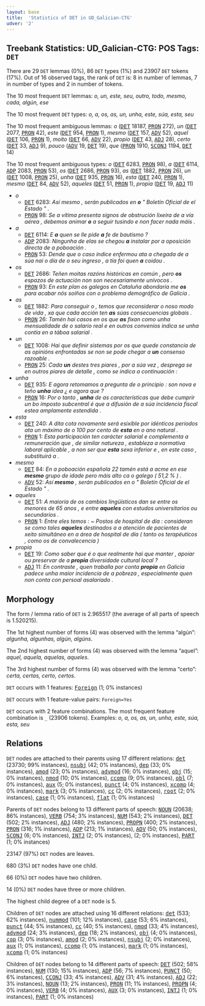 ```yaml
---
layout: base
title:  'Statistics of DET in UD_Galician-CTG'
udver: '2'
---
```


## Treebank Statistics: UD_Galician-CTG: POS Tags: `DET`

There are 29 `DET` lemmas (0%), 86 `DET` types (1%) and 23907 `DET` tokens (17%).
Out of 16 observed tags, the rank of `DET` is: 8 in number of lemmas, 7 in number of types and 2 in number of tokens.

The 10 most frequent `DET` lemmas: <em>o, un, este, seu, outro, todo, mesmo, cada, algún, ese</em>

The 10 most frequent `DET` types:  <em>o, a, os, as, un, unha, este, súa, esta, seu</em>

The 10 most frequent ambiguous lemmas: <em>o</em> (<tt><a href="gl_ctg-pos-DET.html">DET</a></tt> 18187, <tt><a href="gl_ctg-pos-PRON.html">PRON</a></tt> 272), <em>un</em> (<tt><a href="gl_ctg-pos-DET.html">DET</a></tt> 2077, <tt><a href="gl_ctg-pos-PRON.html">PRON</a></tt> 42), <em>este</em> (<tt><a href="gl_ctg-pos-DET.html">DET</a></tt> 954, <tt><a href="gl_ctg-pos-PRON.html">PRON</a></tt> 1), <em>mesmo</em> (<tt><a href="gl_ctg-pos-DET.html">DET</a></tt> 157, <tt><a href="gl_ctg-pos-ADV.html">ADV</a></tt> 52), <em>aquel</em> (<tt><a href="gl_ctg-pos-DET.html">DET</a></tt> 106, <tt><a href="gl_ctg-pos-PRON.html">PRON</a></tt> 1), <em>moito</em> (<tt><a href="gl_ctg-pos-DET.html">DET</a></tt> 66, <tt><a href="gl_ctg-pos-ADV.html">ADV</a></tt> 22), <em>propio</em> (<tt><a href="gl_ctg-pos-DET.html">DET</a></tt> 43, <tt><a href="gl_ctg-pos-ADJ.html">ADJ</a></tt> 28), <em>certo</em> (<tt><a href="gl_ctg-pos-DET.html">DET</a></tt> 33, <tt><a href="gl_ctg-pos-ADJ.html">ADJ</a></tt> 9), <em>pouco</em> (<tt><a href="gl_ctg-pos-ADV.html">ADV</a></tt> 19, <tt><a href="gl_ctg-pos-DET.html">DET</a></tt> 19), <em>que</em> (<tt><a href="gl_ctg-pos-PRON.html">PRON</a></tt> 1910, <tt><a href="gl_ctg-pos-SCONJ.html">SCONJ</a></tt> 1194, <tt><a href="gl_ctg-pos-DET.html">DET</a></tt> 14)

The 10 most frequent ambiguous types:  <em>o</em> (<tt><a href="gl_ctg-pos-DET.html">DET</a></tt> 6283, <tt><a href="gl_ctg-pos-PRON.html">PRON</a></tt> 98), <em>a</em> (<tt><a href="gl_ctg-pos-DET.html">DET</a></tt> 6114, <tt><a href="gl_ctg-pos-ADP.html">ADP</a></tt> 2083, <tt><a href="gl_ctg-pos-PRON.html">PRON</a></tt> 53), <em>os</em> (<tt><a href="gl_ctg-pos-DET.html">DET</a></tt> 2686, <tt><a href="gl_ctg-pos-PRON.html">PRON</a></tt> 93), <em>as</em> (<tt><a href="gl_ctg-pos-DET.html">DET</a></tt> 1882, <tt><a href="gl_ctg-pos-PRON.html">PRON</a></tt> 26), <em>un</em> (<tt><a href="gl_ctg-pos-DET.html">DET</a></tt> 1008, <tt><a href="gl_ctg-pos-PRON.html">PRON</a></tt> 25), <em>unha</em> (<tt><a href="gl_ctg-pos-DET.html">DET</a></tt> 935, <tt><a href="gl_ctg-pos-PRON.html">PRON</a></tt> 16), <em>esta</em> (<tt><a href="gl_ctg-pos-DET.html">DET</a></tt> 240, <tt><a href="gl_ctg-pos-PRON.html">PRON</a></tt> 1), <em>mesmo</em> (<tt><a href="gl_ctg-pos-DET.html">DET</a></tt> 84, <tt><a href="gl_ctg-pos-ADV.html">ADV</a></tt> 52), <em>aqueles</em> (<tt><a href="gl_ctg-pos-DET.html">DET</a></tt> 51, <tt><a href="gl_ctg-pos-PRON.html">PRON</a></tt> 1), <em>propia</em> (<tt><a href="gl_ctg-pos-DET.html">DET</a></tt> 19, <tt><a href="gl_ctg-pos-ADJ.html">ADJ</a></tt> 11)


* <em>o</em>
  * <tt><a href="gl_ctg-pos-DET.html">DET</a></tt> 6283: <em>Así mesmo , serán publicados en <b>o</b> " Boletín Oficial de el Estado " .</em>
  * <tt><a href="gl_ctg-pos-PRON.html">PRON</a></tt> 98: <em>Se a vítima presenta signos de obstrución lixeira de a vía aérea , debemos animar <b>o</b> a seguir tusindo e non facer nada máis .</em>
* <em>a</em>
  * <tt><a href="gl_ctg-pos-DET.html">DET</a></tt> 6114: <em>E <b>a</b> quen se lle pide <b>a</b> fe de bautismo ?</em>
  * <tt><a href="gl_ctg-pos-ADP.html">ADP</a></tt> 2083: <em>Ningunha de elas se chegou <b>a</b> instalar por a oposición directa de a poboación .</em>
  * <tt><a href="gl_ctg-pos-PRON.html">PRON</a></tt> 53: <em>Dende que o caso índice enfermou ata a chegada de a súa nai o día de o seu ingreso , a tía foi quen <b>a</b> coidou .</em>
* <em>os</em>
  * <tt><a href="gl_ctg-pos-DET.html">DET</a></tt> 2686: <em>Teñen moitas razóns históricas en común , pero <b>os</b> espazos de actuación non son necesariamente unívocos .</em>
  * <tt><a href="gl_ctg-pos-PRON.html">PRON</a></tt> 93: <em>En este plan os galegos en Cataluña abondaría me <b>os</b> para acabar nós soíños con o problema demográfico de Galicia .</em>
* <em>as</em>
  * <tt><a href="gl_ctg-pos-DET.html">DET</a></tt> 1882: <em>Para conseguir o , temos que reconsiderar o noso modo de vida , xa que cada acción ten <b>as</b> súas consecuencias globais .</em>
  * <tt><a href="gl_ctg-pos-PRON.html">PRON</a></tt> 26: <em>Tamén hai casos en os que <b>as</b> fixan como unha mensualidade de o salario real e en outros convenios indica se unha contía en a táboa salarial .</em>
* <em>un</em>
  * <tt><a href="gl_ctg-pos-DET.html">DET</a></tt> 1008: <em>Hai que definir sistemas por os que quede constancia de as opinións enfrontadas se non se pode chegar a <b>un</b> consenso razoable .</em>
  * <tt><a href="gl_ctg-pos-PRON.html">PRON</a></tt> 25: <em>Cada <b>un</b> destes tres piares , por a súa vez , desprega se en outros piares de detalle , como se indica a continuación :</em>
* <em>unha</em>
  * <tt><a href="gl_ctg-pos-DET.html">DET</a></tt> 935: <em>E agora retomamos a pregunta de o principio : son nova e teño <b>unha</b> idea ¿ e agora que ?</em>
  * <tt><a href="gl_ctg-pos-PRON.html">PRON</a></tt> 16: <em>Por o tanto , <b>unha</b> de as características que debe cumprir un bo imposto subcentral é que a difusión de a súa incidencia fiscal estea amplamente estendida .</em>
* <em>esta</em>
  * <tt><a href="gl_ctg-pos-DET.html">DET</a></tt> 240: <em>A dita cota novamente será esixible por idénticos períodos ata un máximo de o 100 por cento de <b>esta</b> en o ano natural .</em>
  * <tt><a href="gl_ctg-pos-PRON.html">PRON</a></tt> 1: <em>Esta participación ten carácter salarial e complementa a remuneración que , de similar natureza , estableza a normativa laboral aplicable , a non ser que <b>esta</b> sexa inferior e , en este caso , substituirá a .</em>
* <em>mesmo</em>
  * <tt><a href="gl_ctg-pos-DET.html">DET</a></tt> 84: <em>En a poboación española 22 tamén está a acme en ese <b>mesmo</b> grupo de idade pero máis alto ca o galego ( 51,2 % ) .</em>
  * <tt><a href="gl_ctg-pos-ADV.html">ADV</a></tt> 52: <em>Así <b>mesmo</b> , serán publicados en o " Boletín Oficial de el Estado " .</em>
* <em>aqueles</em>
  * <tt><a href="gl_ctg-pos-DET.html">DET</a></tt> 51: <em>A maioría de os cambios lingüísticos dan se entre os menores de 65 anos , e entre <b>aqueles</b> con estudos universitarios ou secundarios .</em>
  * <tt><a href="gl_ctg-pos-PRON.html">PRON</a></tt> 1: <em>Entre eles temos : ~ Postos de hospital de día : consideran se como tales <b>aqueles</b> destinados a a atención de pacientes de xeito simultáneo en a área de hospital de día ( tanto os terapéuticos , como os de convalecencia )</em>
* <em>propia</em>
  * <tt><a href="gl_ctg-pos-DET.html">DET</a></tt> 19: <em>Como saber que é o que realmente hai que manter , apoiar ou preservar de a <b>propia</b> diversidade cultural local ?</em>
  * <tt><a href="gl_ctg-pos-ADJ.html">ADJ</a></tt> 11: <em>En contraste , quen traballa por conta <b>propia</b> en Galicia padece unha maior incidencia de a pobreza , especialmente quen non conta con persoal asalariado .</em>

## Morphology

The form / lemma ratio of `DET` is 2.965517 (the average of all parts of speech is 1.520215).

The 1st highest number of forms (4) was observed with the lemma “algún”: <em>algunha, algunhas, algún, algúns</em>.

The 2nd highest number of forms (4) was observed with the lemma “aquel”: <em>aquel, aquela, aquelas, aqueles</em>.

The 3rd highest number of forms (4) was observed with the lemma “certo”: <em>certa, certas, certo, certos</em>.

`DET` occurs with 1 features: <tt><a href="gl_ctg-feat-Foreign.html">Foreign</a></tt> (1; 0% instances)

`DET` occurs with 1 feature-value pairs: `Foreign=Yes`

`DET` occurs with 2 feature combinations.
The most frequent feature combination is `_` (23906 tokens).
Examples: <em>o, a, os, as, un, unha, este, súa, esta, seu</em>


## Relations

`DET` nodes are attached to their parents using 17 different relations: <tt><a href="gl_ctg-dep-det.html">det</a></tt> (23730; 99% instances), <tt><a href="gl_ctg-dep-nsubj.html">nsubj</a></tt> (42; 0% instances), <tt><a href="gl_ctg-dep-dep.html">dep</a></tt> (33; 0% instances), <tt><a href="gl_ctg-dep-amod.html">amod</a></tt> (23; 0% instances), <tt><a href="gl_ctg-dep-advmod.html">advmod</a></tt> (16; 0% instances), <tt><a href="gl_ctg-dep-obj.html">obj</a></tt> (15; 0% instances), <tt><a href="gl_ctg-dep-nmod.html">nmod</a></tt> (10; 0% instances), <tt><a href="gl_ctg-dep-ccomp.html">ccomp</a></tt> (9; 0% instances), <tt><a href="gl_ctg-dep-obl.html">obl</a></tt> (7; 0% instances), <tt><a href="gl_ctg-dep-aux.html">aux</a></tt> (5; 0% instances), <tt><a href="gl_ctg-dep-punct.html">punct</a></tt> (4; 0% instances), <tt><a href="gl_ctg-dep-xcomp.html">xcomp</a></tt> (4; 0% instances), <tt><a href="gl_ctg-dep-mark.html">mark</a></tt> (3; 0% instances), <tt><a href="gl_ctg-dep-cc.html">cc</a></tt> (2; 0% instances), <tt><a href="gl_ctg-dep-root.html">root</a></tt> (2; 0% instances), <tt><a href="gl_ctg-dep-case.html">case</a></tt> (1; 0% instances), <tt><a href="gl_ctg-dep-flat.html">flat</a></tt> (1; 0% instances)

Parents of `DET` nodes belong to 13 different parts of speech: <tt><a href="gl_ctg-pos-NOUN.html">NOUN</a></tt> (20638; 86% instances), <tt><a href="gl_ctg-pos-VERB.html">VERB</a></tt> (754; 3% instances), <tt><a href="gl_ctg-pos-NUM.html">NUM</a></tt> (543; 2% instances), <tt><a href="gl_ctg-pos-DET.html">DET</a></tt> (502; 2% instances), <tt><a href="gl_ctg-pos-ADJ.html">ADJ</a></tt> (480; 2% instances), <tt><a href="gl_ctg-pos-PROPN.html">PROPN</a></tt> (400; 2% instances), <tt><a href="gl_ctg-pos-PRON.html">PRON</a></tt> (316; 1% instances), <tt><a href="gl_ctg-pos-ADP.html">ADP</a></tt> (213; 1% instances), <tt><a href="gl_ctg-pos-ADV.html">ADV</a></tt> (50; 0% instances), <tt><a href="gl_ctg-pos-SCONJ.html">SCONJ</a></tt> (6; 0% instances), <tt><a href="gl_ctg-pos-INTJ.html">INTJ</a></tt> (2; 0% instances),  (2; 0% instances), <tt><a href="gl_ctg-pos-PART.html">PART</a></tt> (1; 0% instances)

23147 (97%) `DET` nodes are leaves.

680 (3%) `DET` nodes have one child.

66 (0%) `DET` nodes have two children.

14 (0%) `DET` nodes have three or more children.

The highest child degree of a `DET` node is 5.

Children of `DET` nodes are attached using 16 different relations: <tt><a href="gl_ctg-dep-det.html">det</a></tt> (533; 62% instances), <tt><a href="gl_ctg-dep-nummod.html">nummod</a></tt> (101; 12% instances), <tt><a href="gl_ctg-dep-case.html">case</a></tt> (53; 6% instances), <tt><a href="gl_ctg-dep-punct.html">punct</a></tt> (44; 5% instances), <tt><a href="gl_ctg-dep-cc.html">cc</a></tt> (40; 5% instances), <tt><a href="gl_ctg-dep-nmod.html">nmod</a></tt> (33; 4% instances), <tt><a href="gl_ctg-dep-advmod.html">advmod</a></tt> (24; 3% instances), <tt><a href="gl_ctg-dep-dep.html">dep</a></tt> (18; 2% instances), <tt><a href="gl_ctg-dep-obj.html">obj</a></tt> (4; 0% instances), <tt><a href="gl_ctg-dep-cop.html">cop</a></tt> (3; 0% instances), <tt><a href="gl_ctg-dep-amod.html">amod</a></tt> (2; 0% instances), <tt><a href="gl_ctg-dep-nsubj.html">nsubj</a></tt> (2; 0% instances), <tt><a href="gl_ctg-dep-aux.html">aux</a></tt> (1; 0% instances), <tt><a href="gl_ctg-dep-ccomp.html">ccomp</a></tt> (1; 0% instances), <tt><a href="gl_ctg-dep-mark.html">mark</a></tt> (1; 0% instances), <tt><a href="gl_ctg-dep-xcomp.html">xcomp</a></tt> (1; 0% instances)

Children of `DET` nodes belong to 14 different parts of speech: <tt><a href="gl_ctg-pos-DET.html">DET</a></tt> (502; 58% instances), <tt><a href="gl_ctg-pos-NUM.html">NUM</a></tt> (130; 15% instances), <tt><a href="gl_ctg-pos-ADP.html">ADP</a></tt> (56; 7% instances), <tt><a href="gl_ctg-pos-PUNCT.html">PUNCT</a></tt> (50; 6% instances), <tt><a href="gl_ctg-pos-CCONJ.html">CCONJ</a></tt> (33; 4% instances), <tt><a href="gl_ctg-pos-ADV.html">ADV</a></tt> (31; 4% instances), <tt><a href="gl_ctg-pos-ADJ.html">ADJ</a></tt> (22; 3% instances), <tt><a href="gl_ctg-pos-NOUN.html">NOUN</a></tt> (13; 2% instances), <tt><a href="gl_ctg-pos-PRON.html">PRON</a></tt> (11; 1% instances), <tt><a href="gl_ctg-pos-PROPN.html">PROPN</a></tt> (4; 0% instances), <tt><a href="gl_ctg-pos-VERB.html">VERB</a></tt> (4; 0% instances), <tt><a href="gl_ctg-pos-AUX.html">AUX</a></tt> (3; 0% instances), <tt><a href="gl_ctg-pos-INTJ.html">INTJ</a></tt> (1; 0% instances), <tt><a href="gl_ctg-pos-PART.html">PART</a></tt> (1; 0% instances)


